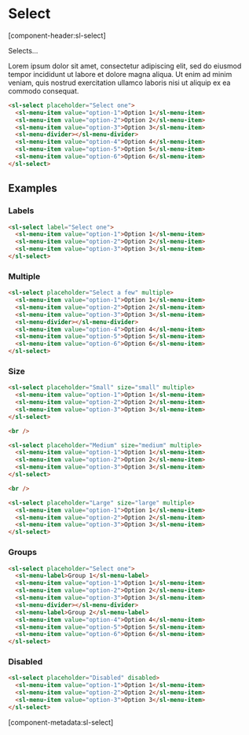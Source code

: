 # Select

[component-header:sl-select]

Selects...

Lorem ipsum dolor sit amet, consectetur adipiscing elit, sed do eiusmod tempor incididunt ut labore et dolore magna aliqua. Ut enim ad minim veniam, quis nostrud exercitation ullamco laboris nisi ut aliquip ex ea commodo consequat.

```html preview
<sl-select placeholder="Select one">
  <sl-menu-item value="option-1">Option 1</sl-menu-item>
  <sl-menu-item value="option-2">Option 2</sl-menu-item>
  <sl-menu-item value="option-3">Option 3</sl-menu-item>
  <sl-menu-divider></sl-menu-divider>
  <sl-menu-item value="option-4">Option 4</sl-menu-item>
  <sl-menu-item value="option-5">Option 5</sl-menu-item>
  <sl-menu-item value="option-6">Option 6</sl-menu-item>
</sl-select>
```

## Examples

### Labels

```html preview
<sl-select label="Select one">
  <sl-menu-item value="option-1">Option 1</sl-menu-item>
  <sl-menu-item value="option-2">Option 2</sl-menu-item>
  <sl-menu-item value="option-3">Option 3</sl-menu-item>
</sl-select>
```

### Multiple

```html preview
<sl-select placeholder="Select a few" multiple>
  <sl-menu-item value="option-1">Option 1</sl-menu-item>
  <sl-menu-item value="option-2">Option 2</sl-menu-item>
  <sl-menu-item value="option-3">Option 3</sl-menu-item>
  <sl-menu-divider></sl-menu-divider>
  <sl-menu-item value="option-4">Option 4</sl-menu-item>
  <sl-menu-item value="option-5">Option 5</sl-menu-item>
  <sl-menu-item value="option-6">Option 6</sl-menu-item>
</sl-select>
```

### Size

```html preview
<sl-select placeholder="Small" size="small" multiple>
  <sl-menu-item value="option-1">Option 1</sl-menu-item>
  <sl-menu-item value="option-2">Option 2</sl-menu-item>
  <sl-menu-item value="option-3">Option 3</sl-menu-item>
</sl-select>

<br />

<sl-select placeholder="Medium" size="medium" multiple>
  <sl-menu-item value="option-1">Option 1</sl-menu-item>
  <sl-menu-item value="option-2">Option 2</sl-menu-item>
  <sl-menu-item value="option-3">Option 3</sl-menu-item>
</sl-select>

<br />

<sl-select placeholder="Large" size="large" multiple>
  <sl-menu-item value="option-1">Option 1</sl-menu-item>
  <sl-menu-item value="option-2">Option 2</sl-menu-item>
  <sl-menu-item value="option-3">Option 3</sl-menu-item>
</sl-select>
```

### Groups

```html preview
<sl-select placeholder="Select one">
  <sl-menu-label>Group 1</sl-menu-label>
  <sl-menu-item value="option-1">Option 1</sl-menu-item>
  <sl-menu-item value="option-2">Option 2</sl-menu-item>
  <sl-menu-item value="option-3">Option 3</sl-menu-item>
  <sl-menu-divider></sl-menu-divider>
  <sl-menu-label>Group 2</sl-menu-label>
  <sl-menu-item value="option-4">Option 4</sl-menu-item>
  <sl-menu-item value="option-5">Option 5</sl-menu-item>
  <sl-menu-item value="option-6">Option 6</sl-menu-item>
</sl-select>
```

### Disabled

```html preview
<sl-select placeholder="Disabled" disabled>
  <sl-menu-item value="option-1">Option 1</sl-menu-item>
  <sl-menu-item value="option-2">Option 2</sl-menu-item>
  <sl-menu-item value="option-3">Option 3</sl-menu-item>
</sl-select>
```

[component-metadata:sl-select]
